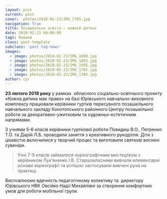 ```yaml
---
layout: post
current: post
cover:  photos/2018-02-23/IMG_1705.jpg
navigation: True
title: Позашкільна освіта – кожній дитині
date: 2018-02-23 00:00:00
tags: Новини
class: post-template
subclass: 'post tag-news'
images:
  - image: photos/2018-02-23/IMG_1690.jpg
  - image: photos/2018-02-23/IMG_1693.jpg
  - image: photos/2018-02-23/IMG_1695.jpg
  - image: photos/2018-02-23/IMG_1701.jpg
  - image: photos/2018-02-23/IMG_1705.jpg
author: cpr
---
```


**23 лютого 2018 року** у рамках  обласного соціально-освітнього проекту «Кожна дитина має право» на базі Юрівського навчально-виховного комплексу працювали керівники гуртків пересувного позашкільного навчального закладу Конотопського районного Центру позашкільної роботи за декоративно-ужитковим та художньо-естетичним напрямами.

З учнями 5-6 класів керівники гурткової роботи Повидиш В.О., Петренко Т.О. та Дарій Л.Б. проводили заняття з креативного рукоділля. Діти з цікавістю включилися у творчий процес та виготовили святкові весняні сувеніри.

> Учні 7-9 класів займалися хореографічним мистецтвом з керівником Лук&#8217;яненко І.В. Старшокласники вивчали елементарні основи хореографії та успішно застосували вивчені рухи на практиці.

Висловлюємо вдячність педагогічному колективу та  директору Юрівського НВК Овсійко Надії Михайлівні за створення комфортних умов для роботи мобільної групи.


